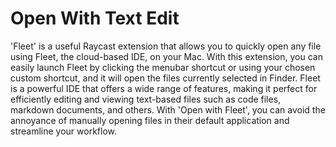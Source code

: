 # Open With Text Edit

'Fleet' is a useful Raycast extension that allows you to quickly open any file using Fleet, the cloud-based IDE, on your Mac. With this extension, you can easily launch Fleet by clicking the menubar shortcut or using your chosen custom shortcut, and it will open the files currently selected in Finder. Fleet is a powerful IDE that offers a wide range of features, making it perfect for efficiently editing and viewing text-based files such as code files, markdown documents, and others. With 'Open with Fleet', you can avoid the annoyance of manually opening files in their default application and streamline your workflow.
